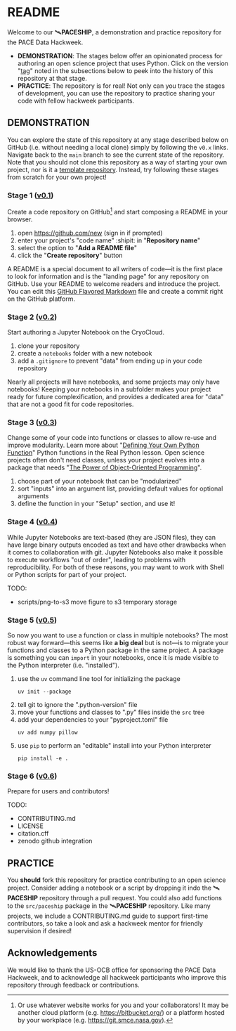# README

Welcome to our 🛰️**PACESHIP**, a demonstration and practice repository for the PACE Data Hackweek.

- **DEMONSTRATION**:
  The stages below offer an opinionated process for authoring an open science project that uses Python.
  Click on the version "[tag]" noted in the subsections below to peek into the history of this repository at that stage.
- **PRACTICE**:
  The repository is for real! Not only can you trace the stages of development,
  you can use the repository to practice sharing your code with fellow hackweek participants.

[tag]: https://git-scm.com/book/en/v2/Git-Basics-Tagging

## DEMONSTRATION

You can explore the state of this repository at any stage described below on GitHub (i.e. without needing a local clone)
simply by following the `v0.x` links.
Navigate back to the `main` branch to see the current state of the repository.
Note that you should not clone this repository as a way of starting your own project, nor is it a [template repository].
Instead, try following these stages from scratch for your own project!

[template repository]: https://docs.github.com/en/repositories/creating-and-managing-repositories/creating-a-repository-from-a-template

### Stage 1 ([v0.1](../../tree/v0.1))

Create a code repository on GitHub[^1] and start composing a README in your browser.

1. open https://github.com/new (sign in if prompted)
1. enter your project's "code name" :shipit: in "**Repository name**"
1. select the option to "**Add a README file**"
1. click the "**Create repository**" button

A README is a special document to all writers of code&mdash;it is the first place to look for information and is the "landing page" for any repository on GitHub.
Use your README to welcome readers and introduce the project.
You can edit this [GitHub Flavored Markdown][GFM] file and create a commit right on the GitHub platform.

[GFM]: https://docs.github.com/en/get-started/writing-on-github
[^1]: Or use whatever website works for you and your collaborators! It may be another cloud platform (e.g. https://bitbucket.org/) or a platform hosted by your workplace (e.g. https://git.smce.nasa.gov).

### Stage 2 ([v0.2](../../tree/v0.2))

Start authoring a Jupyter Notebook on the CryoCloud.

1. clone your repository
1. create a `notebooks` folder with a new notebook
1. add a `.gitignore` to prevent "data" from ending up in your code repository

Nearly all projects will have notebooks, and some projects may only have notebooks!
Keeping your notebooks in a subfolder makes your project ready for future complexification, and provides a dedicated area for "data" that are not a good fit for code repositories.

### Stage 3 ([v0.3](../../tree/v0.3))

Change some of your code into functions or classes to allow re-use and improve modularity.
Learn more about "[Defining Your Own Python Function]" Python functions in the Real Python lesson.
Open science projects often don't need classes, unless your project evolves into a package that needs "[The Power of Object-Oriented Programming]".

1. choose part of your notebook that can be "modularized"
1. sort "inputs" into an argument list, providing default values for optional arguments
1. define the function in your "Setup" section, and use it!

[Defining Your Own Python Function]: https://realpython.com/defining-your-own-python-function/
[The Power of Object-Oriented Programming]: https://realpython.com/python-classes/

### Stage 4 ([v0.4](../../tree/v0.4))

While Jupyter Notebooks are text-based (they are JSON files), they can have large binary outputs encoded as text and have other drawbacks when it comes to collaboration with git.
Jupyter Notebooks also make it possible to execute workflows "out of order", leading to problems with reproducibility.
For both of these reasons, you may want to work with Shell or Python scripts for part of your project.

TODO:
- scripts/png-to-s3 move figure to s3 temporary storage

### Stage 5 ([v0.5](../../tree/v0.5))

So now you want to use a function or class in multiple notebooks?
The most robust way forward&mdash;this seems like **a big deal** but is not&mdash;is to migrate your functions and classes to a Python package in the same project.
A package is something you can `import` in your notebooks, once it is made visible to the Python interpreter (i.e. "installed").

1. use the `uv` command line tool for initializing the package
    ```shell
    uv init --package
    ```
1. tell git to ignore the ".python-version" file
1. move your functions and classes to ".py" files inside the `src` tree
1. add your dependencies to your "pyproject.toml" file
    ```shell
    uv add numpy pillow
    ```
1. use `pip` to perform an "editable" install into your Python interpreter
    ```shell
    pip install -e .
    ```

### Stage 6 ([v0.6](../../tree/v0.6))

Prepare for users and contributors!

TODO:
- CONTRIBUTING.md
- LICENSE
- citation.cff
- zenodo github integration

## PRACTICE

You **should** fork this repository for practice contributing to an open science project.
Consider adding a notebook or a script by dropping it indo the 🛰️**PACESHIP** repository through a pull request.
You could also add functions to the `src/paceship` package in the 🛰️**PACESHIP** repository.
Like many projects, we include a CONTRIBUTING.md guide to support first-time contributors, so take a look and ask a hackweek mentor for friendly supervision if desired!

## Acknowledgements

We would like to thank the US-OCB office for sponsoring the PACE Data Hackweek, and to acknowledge all hackweek
participants who improve this repository through feedback or contributions.
